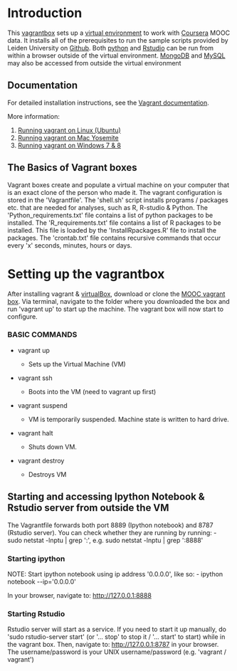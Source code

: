 # Introduction

This [vagrantbox](http://docs.vagrantup.com/v2/boxes.html) sets up a [virtual environment](http://en.wikipedia.org/wiki/Virtual_environment_software) to work with [Coursera](https://www.coursera.org/) MOOC data. It installs all of the prerequisites to run the sample scripts provided by Leiden University on [Github](https://github.com/JasperHG90/MOOCs). Both [python](https://www.python.org/) and [Rstudio](http://www.rstudio.com/products/rstudio/) can be run from within a browser outside of the virtual environment. [MongoDB](https://www.mongodb.org/) and [MySQL](https://www.mysql.com/) may also be accessed from outside the virtual environment

## Documentation

For detailed installation instructions, see the [Vagrant documentation](http://docs.vagrantup.com/v2/installation/). 

More information:

 1. [Running vagrant on Linux (Ubuntu)](http://www.cyberciti.biz/cloud-computing/use-vagrant-to-create-small-virtual-lab-on-linux-osx/)
 2. [Running vagrant on Mac Yosemite](http://coolestguidesontheplanet.com/getting-started-vagrant-os-osx-10-9-mavericks/)
 3. [Running vagrant on Windows 7 & 8](http://www.seascapewebdesign.com/blog/part-1-getting-started-vagrant-windows-7-and-8)

## The Basics of Vagrant boxes

Vagrant boxes create and populate a virtual machine on your computer that is an exact clone of the person who made it. The vagrant configuration is stored in the 'Vagrantfile'. The 'shell.sh' script installs programs / packages etc. that are needed for analyses, such as R, R-studio & Python. The 'Python_requirements.txt' file contains a list of python packages to be installed. The 'R_requirements.txt' file contains a list of R packages to be installed. This file is loaded by the 'InstallRpackages.R' file to install the packages. The 'crontab.txt' file contains recursive commands that occur every 'x' seconds, minutes, hours or days.  

# Setting up the vagrantbox

After installing vagrant & [virtualBox](https://www.virtualbox.org/), download or clone the [MOOC vagrant box](https://github.com/JasperHG90/MOOCs/tree/master/workflow/Vagrant_box_MOOCs). Via terminal, navigate to the folder where you downloaded the box and run 'vagrant up' to start up the machine. The vagrant box will now start to configure. 

### BASIC COMMANDS

- vagrant up 
	- Sets up the Virtual Machine (VM)

- vagrant ssh
	- Boots into the VM (need to vagrant up first)

- vagrant suspend
	- VM is temporarily suspended. Machine state is written to hard drive.

- vagrant halt
	- Shuts down VM.

- vagrant destroy
	- Destroys VM

## Starting and accessing Ipython Notebook & Rstudio server from outside the VM

The Vagrantfile forwards both port 8889 (Ipython notebook) and 8787 (Rstudio server). You can check whether they are running by running:
	- sudo netstat -lnptu | grep ':<PORT>', e.g. sudo netstat -lnptu | grep ':8888'

### Starting ipython

NOTE: Start ipython notebook using ip address '0.0.0.0', like so:
	- ipython notebook --ip='0.0.0.0'
	
In your browser, navigate to: http://127.0.0.1:8888

### Starting Rstudio

Rstudio server will start as a service. If you need to start it up manually, do 'sudo rstudio-server start' (or '... stop' to stop it / '... start' to start) while in the vagrant box. Then, navigate to: http://127.0.0.1:8787 in your browser. The username/password is your UNIX username/password (e.g. 'vagrant / vagrant')





